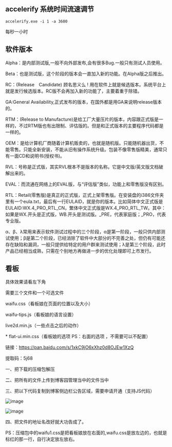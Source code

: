 

## accelerify 系统时间流速调节

```
accelerify.exe -i 1 -a 3600
```

每秒一小时



## 软件版本

Alpha：是内部测试版,一般不向外部发布,会有很多Bug.一般只有测试人员使用。

Beta：也是测试版，这个阶段的版本会一直加入新的功能。在Alpha版之后推出。

RC：(Release　Candidate) 顾名思义么 ! 用在软件上就是候选版本。系统平台上就是发行候选版本。RC版不会再加入新的功能了，主要着重于除错。

GA:General Availability,正式发布的版本，在国外都是用GA来说明release版本的。

RTM：(Release to Manufacture)是给工厂大量压片的版本，内容跟正式版是一样的，不过RTM版也有出限制、评估版的。但是和正式版本的主要程序代码都是一样的。

OEM：是给计算机厂商随着计算机贩卖的，也就是随机版。只能随机器出货，不能零售。只能全新安装，不能从旧有操作系统升级。包装不像零售版精美，通常只有一面CD和说明书(授权书)。

RVL：号称是正式版，其实RVL根本不是版本的名称。它是中文版/英文版文档破解出来的。

EVAL：而流通在网络上的EVAL版，与“评估版”类似，功能上和零售版没有区别。

RTL：Retail(零售版)是真正的正式版，正式上架零售版。在安装盘的i386文件夹里有一个eula.txt，最后有一行EULAID，就是你的版本。比如简体中文正式版是EULAID:WX.4_PRO_RTL_CN，繁体中文正式版是WX.4_PRO_RTL_TW。其中：如果是WX.开头是正式版，WB.开头是测试版。_PRE，代表家庭版；_PRO，代表专业版。

α、β、λ常用来表示软件测试过程中的三个阶段，α是第一阶段，一般只供内部测试使用；β是第二个阶段，已经消除了软件中大部分的不完善之处，但仍有可能还存在缺陷和漏洞，一般只提供给特定的用户群来测试使用；λ是第三个阶段，此时产品已经相当成熟，只需在个别地方再做进一步的优化处理即可上市发行。

## 看板

具体效果请看左下角

需要三个文件和一个可选文件

waifu.css（看板娘在页面的位置以及大小）

waifu-tips.js（看板娘的语言设置）

live2d.min.js（一些点击之后的动作）

\* flat-ui.min.css（看板娘的选项 PS：右面的选项 ，不需要可以不配置）

链接：https://pan.baidu.com/s/1xkC9jO6xXhz0d8OJEw1XzQ

提取码：5j68

一、把下载的压缩包解压

二、把所有的文件上传到博客园管理当中的文件当中

三、把以下代码复制到博客侧边栏公告区域，需要申请开通（支持JS代码）

![image](img/1594086212398-f5fa0ffb-ecd1-484e-ad96-eb6aa4f341e2.gif)

<html xmlns="http://www.w3.org/1999/xhtml">

<head>

<meta http-equiv="Content-Type" content="text/html; charset=UTF-8" />

<title>Live2D</title>



<link rel="stylesheet" type="text/css" href="https://blog-static.cnblogs.com/files/自己博客的Blog地址名/waifu.css"/>

<script src="https://cdn.bootcss.com/jquery/3.2.1/jquery.min.js"></script>

</head>

<body>

<div class="waifu" id="waifu">

<div class="waifu-tips" style="opacity: 1;"></div>

<canvas id="live2d" width="280" height="250" class="live2d"></canvas>

<div class="waifu-tool">

<span class="fui-home"></span>

<span class="fui-chat"></span>

<span class="fui-eye"></span>

<span class="fui-user"></span>

<span class="fui-photo"></span>

<span class="fui-info-circle"></span>

<span class="fui-cross"></span>

</div>

</div>

<script src="https://blog-static.cnblogs.com/files/自己博客的Blog地址名/live2d.min.js"></script>

<script src="https://blog-static.cnblogs.com/files/自己博客的Blog地址名/waifu-tips.js"></script>

<script type="text/javascript">initModel()</script>

</body>

</html>

<link rel="stylesheet" type="text/css" href="https://blog-static.cnblogs.com/files/自己博客的Blog地址名/flat-ui.min.css"/>

![image](img/1594086212437-657c9100-2681-424b-bc52-b35394eb3e50.gif)

四、把文件的地址名改好就大功告成了。

PS：压缩包中的waifu1.css是把看板娘放在右面的,waifu.css是放左边的，也就是标红的那一行，自行决定放左放右。